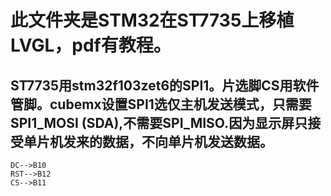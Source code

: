 # 此文件夹是STM32在ST7735上移植LVGL，pdf有教程。
## ST7735用stm32f103zet6的SPI1。片选脚CS用软件管脚。cubemx设置SPI1选仅主机发送模式，只需要SPI1_MOSI (SDA),不需要SPI_MISO.因为显示屏只接受单片机发来的数据，不向单片机发送数据。
    DC-->B10
    RST-->B12
    CS-->B11
